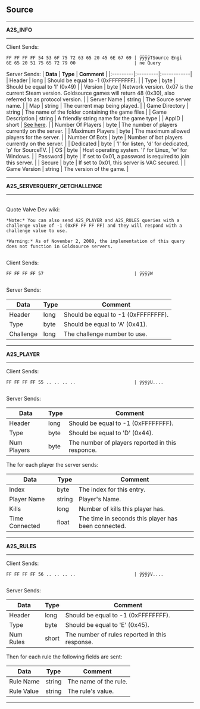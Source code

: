 ## Source ##


---

**A2S\_INFO**

---


Client Sends:
```
FF FF FF FF 54 53 6F 75 72 63 65 20 45 6E 67 69 | ÿÿÿÿTSource Engi 
6E 65 20 51 75 65 72 79 00                      | ne Query
```

Server Sends:
| **Data** | **Type** | **Comment** |
|:---------|:---------|:------------|
| Header   | long     | Should be equal to -1 (0xFFFFFFFF). |
| Type     | byte     | Should be equal to 'l' (0x49) |
| Version  | byte     | Network version. 0x07 is the current Steam version.  Goldsource games will return 48 (0x30), also referred to as protocol version. |
| Server Name | string   | The Source server name. |
| Map      | string   | The current map being played. |
| Game Directory | string   | The name of the folder containing the game files |
| Game Description | string   | A friendly string name for the game type |
| AppID    | short    | [See here](http://developer.valvesoftware.com/wiki/Steam_Application_IDs). |
| Number Of Players | byte     | The number of players currently on the server. |
| Maximum Players | byte     | The maximum allowed players for the server. |
| Number Of Bots | byte     | Number of bot players currently on the server. |
| Dedicated | byte     | 'l' for listen, 'd' for dedicated, 'p' for SourceTV. |
| OS       | byte     | Host operating system. 'l' for Linux, 'w' for Windows. |
| Password | byte     | If set to 0x01, a password is required to join this server. |
| Secure   | byte     | If set to 0x01, this server is VAC secured. |
| Game Version | string   | The version of the game. |


---

**A2S\_SERVERQUERY\_GETCHALLENGE**

---

<br>Quote Valve Dev wiki:<br>
<pre><code>*Note:* You can also send A2S_PLAYER and A2S_RULES queries with a challenge value of -1 (0xFF FF FF FF) and they will respond with a challenge value to use.<br>
*Warning:* As of November 2, 2008, the implementation of this query does not function in Goldsource servers.<br>
</code></pre>

Client Sends:<br>
<pre><code>FF FF FF FF 57                                  | ÿÿÿÿW<br>
</code></pre>

Server Sends:<br>
<table><thead><th> <b>Data</b> </th><th> <b>Type</b> </th><th> <b>Comment</b> </th></thead><tbody>
<tr><td> Header      </td><td> long        </td><td> Should be equal to -1 (0xFFFFFFFF). </td></tr>
<tr><td> Type        </td><td> byte        </td><td> Should be equal to 'A' (0x41). </td></tr>
<tr><td> Challenge   </td><td> long        </td><td> The challenge number to use. </td></tr></tbody></table>

<hr />
<b>A2S_PLAYER</b>
<hr />
Client Sends:<br>
<pre><code>FF FF FF FF 55 .. .. .. ..                      | ÿÿÿÿU....<br>
</code></pre>

Server Sends:<br>
<table><thead><th> <b>Data</b> </th><th> <b>Type</b> </th><th> <b>Comment</b> </th></thead><tbody>
<tr><td> Header      </td><td> long        </td><td> Should be equal to -1 (0xFFFFFFFF). </td></tr>
<tr><td> Type        </td><td> byte        </td><td> Should be equal to 'D' (0x44). </td></tr>
<tr><td> Num Players </td><td> byte        </td><td> The number of players reported in this responce. </td></tr></tbody></table>

The for each player the server sends:<br>
<table><thead><th> <b>Data</b> </th><th> <b>Type</b> </th><th> <b>Comment</b> </th></thead><tbody>
<tr><td> Index       </td><td> byte        </td><td> The index for this entry. </td></tr>
<tr><td> Player Name </td><td> string      </td><td> Player's Name. </td></tr>
<tr><td> Kills       </td><td> long        </td><td> Number of kills this player has. </td></tr>
<tr><td> Time Connected </td><td> float       </td><td> The time in seconds this player has been connected. </td></tr></tbody></table>

<hr />
<b>A2S_RULES</b>
<hr />
Client Sends:<br>
<pre><code>FF FF FF FF 56 .. .. .. ..                      | ÿÿÿÿV....<br>
</code></pre>

Server Sends:<br>
<table><thead><th> <b>Data</b> </th><th> <b>Type</b> </th><th> <b>Comment</b> </th></thead><tbody>
<tr><td> Header      </td><td> long        </td><td> Should be equal to -1 (0xFFFFFFFF). </td></tr>
<tr><td> Type        </td><td> byte        </td><td> Should be equal to 'E' (0x45). </td></tr>
<tr><td> Num Rules   </td><td> short       </td><td> The number of rules reported in this response. </td></tr></tbody></table>

Then for each rule the following fields are sent:<br>
<table><thead><th> <b>Data</b> </th><th> <b>Type</b> </th><th> <b>Comment</b> </th></thead><tbody>
<tr><td> Rule Name   </td><td> string      </td><td> The name of the rule. </td></tr>
<tr><td> Rule Value  </td><td> string      </td><td> The rule's value. </td></tr></tbody></table>

<hr />